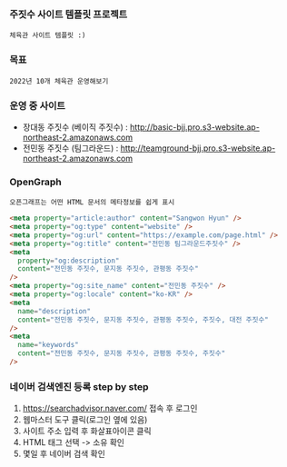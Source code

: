 ### 주짓수 사이트 템플릿 프로젝트

    체육관 사이트 템플릿 :)

### 목표

    2022년 10개 체육관 운영해보기

### 운영 중 사이트

- 장대동 주짓수 (베이직 주짓수) : http://basic-bjj.pro.s3-website.ap-northeast-2.amazonaws.com
- 전민동 주짓수 (팀그라운드) : http://teamground-bjj.pro.s3-website.ap-northeast-2.amazonaws.com

### OpenGraph

    오픈그래프는 어떤 HTML 문서의 메타정보를 쉽게 표시

```html
<meta property="article:author" content="Sangwon Hyun" />
<meta property="og:type" content="website" />
<meta property="og:url" content="https://example.com/page.html" />
<meta property="og:title" content="전민동 팀그라운드주짓수" />
<meta
  property="og:description"
  content="전민동 주짓수, 문지동 주짓수, 관평동 주짓수"
/>
<meta property="og:site_name" content="전민동 주짓수" />
<meta property="og:locale" content="ko-KR" />
<meta
  name="description"
  content="전민동 주짓수, 문지동 주짓수, 관평동 주짓수, 주짓수, 대전 주짓수"
/>
<meta
  name="keywords"
  content="전민동 주짓수, 문지동 주짓수, 관평동 주짓수, 주짓수"
/>
```

### 네이버 검색엔진 등록 step by step

1. https://searchadvisor.naver.com/ 접속 후 로그인
2. 웹마스터 도구 클릭(로그인 옆에 있음)
3. 사이트 주소 입력 후 화살표아이콘 클릭
4. HTML 태그 선택 -> 소유 확인
5. 몇일 후 네이버 검색 확인
